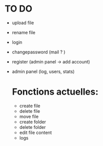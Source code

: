 # TO DO
- upload file
- rename file
- login
- changepassword (mail ? )
- register (admin panel -> add account)
- admin panel (log, users, stats)

  # Fonctions actuelles:
  - create file
  - delete file
  - move file
  - create folder
  - delete folder
  - edit file content
  - logs

